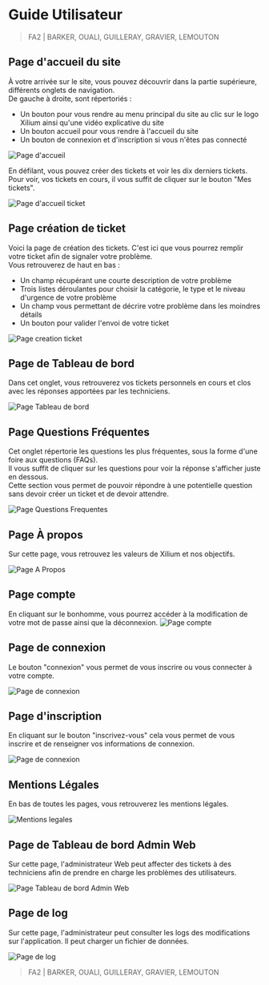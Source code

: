 # Guide Utilisateur  

> FA2 | BARKER, OUALI, GUILLERAY, GRAVIER, LEMOUTON  

## Page d'accueil du site

À votre arrivée sur le site, vous pouvez découvrir dans la partie supérieure, différents onglets de navigation.  
De gauche à droite, sont répertoriés : 
- Un bouton pour vous rendre au menu principal du site au clic sur le logo Xilium ainsi qu'une vidéo 
explicative du site
- Un bouton accueil pour vous rendre à l'accueil du site
- Un bouton de connexion et d'inscription si vous n'êtes pas connecté

![Page d'accueil](img/page_accueil.png)

En défilant, vous pouvez créer des tickets et voir les dix derniers tickets.  
Pour voir, vos tickets en cours, il vous suffit de cliquer sur le bouton "Mes tickets".

![Page d'accueil ticket](img/page_accueil_tickets.png)

## Page création de ticket

Voici la page de création des tickets. C'est ici que vous pourrez remplir 
votre ticket afin de signaler votre problème.  
Vous retrouverez de haut en bas :
- Un champ récupérant une courte description de votre problème
- Trois listes déroulantes pour choisir la catégorie, le type et le niveau d'urgence de votre problème
- Un champ vous permettant de décrire votre problème dans les moindres détails
- Un bouton pour valider l'envoi de votre ticket  

![Page creation ticket](img/page_creation_ticket.png)

## Page de Tableau de bord

Dans cet onglet, vous retrouverez vos tickets personnels en cours et clos avec les 
réponses apportées par les techniciens.

![Page Tableau de bord](img/page_dashboard.png)

## Page Questions Fréquentes

Cet onglet répertorie les questions les plus fréquentes, sous la forme d'une foire aux questions (FAQs).  
Il vous suffit de cliquer sur les questions pour voir la réponse s'afficher juste en dessous.  
Cette section vous permet de pouvoir répondre à une potentielle question sans devoir créer un ticket 
et de devoir attendre. 

![Page Questions Frequentes](img/page_FAQ.png)

## Page À propos

Sur cette page, vous retrouvez les valeurs de Xilium et nos objectifs. 

![Page A Propos](img/page_a_propos.png)

## Page compte

En cliquant sur le bonhomme, vous pourrez accéder à la modification de votre mot de passe
ainsi que la déconnexion. 
![Page compte](img/page_compte.png)

## Page de connexion 

Le bouton "connexion" vous permet de vous inscrire ou vous connecter à votre compte.

![Page de connexion](img/page_connexion.png)

## Page d'inscription

En cliquant sur le bouton "inscrivez-vous" cela vous permet de vous inscrire 
et de renseigner vos informations de connexion.

![Page de connexion](img/page_inscription.png)

## Mentions Légales

En bas de toutes les pages, vous retrouverez les mentions légales.

![Mentions legales](img/page_mentions_legales.png) 

## Page de Tableau de bord Admin Web

Sur cette page, l'administrateur Web peut affecter des tickets à des techniciens afin de prendre en charge les 
problèmes des utilisateurs.   

![Page Tableau de bord Admin Web](img/page_dashboard_adminWeb.png)

## Page de log

Sur cette page, l'administrateur peut consulter les logs des modifications sur l'application.
Il peut charger un fichier de données.

![Page de log](img/page_log.PNG)

> FA2 | BARKER, OUALI, GUILLERAY, GRAVIER, LEMOUTON  